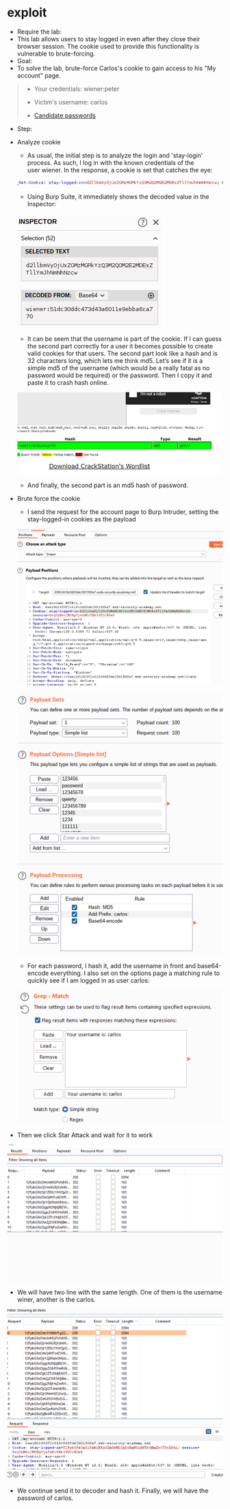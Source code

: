 # exploit

- Require the lab:
- This lab allows users to stay logged in even after they close their browser session. The cookie used to provide this functionality is vulnerable to brute-forcing.
- Goal:
- To solve the lab, brute-force Carlos's cookie to gain access to his "My account" page.

> + Your credentials: wiener:peter
> 
> 
> + Victim's username: carlos
> 
> + [Candidate passwords](https://portswigger.net/web-security/authentication/auth-lab-passwords)
> 
- Step:
- Analyze cookie
    
    + As usual, the initial step is to analyze the login and 'stay-login' process. As such, I log in with the known credentials of the user wiener. In the response, a cookie is set that catches the eye:
    
    ![exploit%2085b9afe483a64a6593bf5979677f5d4d/image1.png](exploit%2085b9afe483a64a6593bf5979677f5d4d/image1.png)
    
    + Using Burp Suite, it immediately shows the decoded value in the Inspector:
    
    ![exploit%2085b9afe483a64a6593bf5979677f5d4d/image2.png](exploit%2085b9afe483a64a6593bf5979677f5d4d/image2.png)
    
    + It can be seem that the username is part of the cookie. If I can guess the second part correctly for a user it becomes possible to create valid cookies for that users. The second part look like a hash and is 32 characters long, which lets me think md5. Let’s see if it is a simple md5 of the username (which would be a really fatal as no password would be required) or the password. Then I copy it and paste it to crash hash online.
    
    ![exploit%2085b9afe483a64a6593bf5979677f5d4d/image3.png](exploit%2085b9afe483a64a6593bf5979677f5d4d/image3.png)
    
    + And finally, the second part is an md5 hash of password.
    
- Brute force the cookie
    
    + I send the request for the account page to Burp Intruder, setting the stay-logged-in cookies as the payload
    
    ![exploit%2085b9afe483a64a6593bf5979677f5d4d/image4.png](exploit%2085b9afe483a64a6593bf5979677f5d4d/image4.png)
    
    ![exploit%2085b9afe483a64a6593bf5979677f5d4d/image5.png](exploit%2085b9afe483a64a6593bf5979677f5d4d/image5.png)
    
    + For each password, I hash it, add the username in front and base64-encode everything. I also set on the options page a matching rule to quickly see if I am logged in as user carlos:
    
    ![exploit%2085b9afe483a64a6593bf5979677f5d4d/image6.png](exploit%2085b9afe483a64a6593bf5979677f5d4d/image6.png)
    

+ Then we click Star Attack and wait for it to work

![exploit%2085b9afe483a64a6593bf5979677f5d4d/image7.png](exploit%2085b9afe483a64a6593bf5979677f5d4d/image7.png)

+ We will have two line with the same length. One of them is the username winer, another is the carlos.

![exploit%2085b9afe483a64a6593bf5979677f5d4d/image8.png](exploit%2085b9afe483a64a6593bf5979677f5d4d/image8.png)

+ We continue send it to decoder and hash it. Finally, we will have the password of carlos.